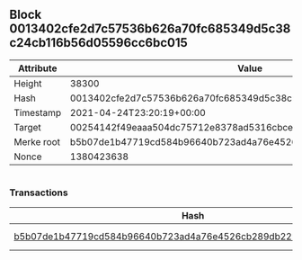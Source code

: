 ## Block 0013402cfe2d7c57536b626a70fc685349d5c38c24cb116b56d05596cc6bc015

Attribute | Value
--- | ---
Height | 38300
Hash | 0013402cfe2d7c57536b626a70fc685349d5c38c24cb116b56d05596cc6bc015
Timestamp | 2021-04-24T23:20:19+00:00
Target | 00254142f49eaaa504dc75712e8378ad5316cbcead634704b3734b6271167cc4
Merke root | b5b07de1b47719cd584b96640b723ad4a76e4526cb289db22872f14abf621a0d
Nonce | 1380423638

```

```

### Transactions

Hash | Amount
--- | ---
[b5b07de1b47719cd584b96640b723ad4a76e4526cb289db22872f14abf621a0d](b5b07de1b47719cd584b96640b723ad4a76e4526cb289db22872f14abf621a0d.md) | 10.00000000 SKEPTI 
